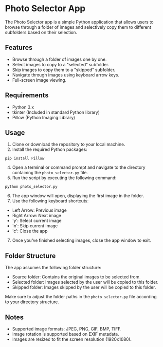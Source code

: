 # Photo Selector App

The Photo Selector app is a simple Python application that allows users to browse through a folder of images and selectively copy them to different subfolders based on their selection.

## Features

- Browse through a folder of images one by one.
- Select images to copy to a "selected" subfolder.
- Skip images to copy them to a "skipped" subfolder.
- Navigate through images using keyboard arrow keys.
- Full-screen image viewing.

## Requirements

- Python 3.x
- tkinter (Included in standard Python library)
- Pillow (Python Imaging Library)

## Usage

1. Clone or download the repository to your local machine.
2. Install the required Python packages:
```
pip install Pillow
```
4. Open a terminal or command prompt and navigate to the directory containing the `photo_selector.py` file.
5. Run the script by executing the following command:
```
python photo_selector.py
```
6. The app window will open, displaying the first image in the folder.
7. Use the following keyboard shortcuts:
- Left Arrow: Previous image
- Right Arrow: Next image
- 'y': Select current image
- 'n': Skip current image
- 'c': Close the app
7. Once you've finished selecting images, close the app window to exit.

## Folder Structure

The app assumes the following folder structure:
- Source folder: Contains the original images to be selected from.
- Selected folder: Images selected by the user will be copied to this folder.
- Skipped folder: Images skipped by the user will be copied to this folder.

Make sure to adjust the folder paths in the `photo_selector.py` file according to your directory structure.

## Notes

- Supported image formats: JPEG, PNG, GIF, BMP, TIFF.
- Image rotation is supported based on EXIF metadata.
- Images are resized to fit the screen resolution (1920x1080).

